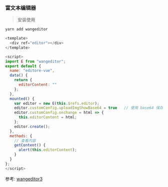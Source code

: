 ### 富文本编辑器

<ClientOnly>
  <EditorVue/>  
</ClientOnly> 

>安装使用
``` js
yarn add wangeditor
```

``` js
<template>
  <div ref="editor"></div>
</template>

<script>
import E from "wangeditor";
export default {
  name: "editore-vue",
  data() {
    return {
      editorContent: ""
    };
  },
  mounted() {
    var editor = new E(this.$refs.editor);
    editor.customConfig.uploadImgShowBase64 = true   // 使用 base64 保存图片
    editor.customConfig.onchange = html => {
      this.editorContent = html;
    };
    editor.create();
  },
  methods: {
    // 查看内容
    getContent() {
      alert(this.editorContent);
    }
  }
};
</script>
```
参考: [wangeditor3](https://www.kancloud.cn/wangfupeng/wangeditor3/332599)